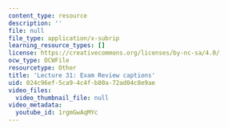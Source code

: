 ```yaml
---
content_type: resource
description: ''
file: null
file_type: application/x-subrip
learning_resource_types: []
license: https://creativecommons.org/licenses/by-nc-sa/4.0/
ocw_type: OCWFile
resourcetype: Other
title: 'Lecture 31: Exam Review captions'
uid: 024c96ef-5ca9-4c4f-b80a-72ad04c8e9ae
video_files:
  video_thumbnail_file: null
video_metadata:
  youtube_id: 1rgmGwAqMYc
---
```


